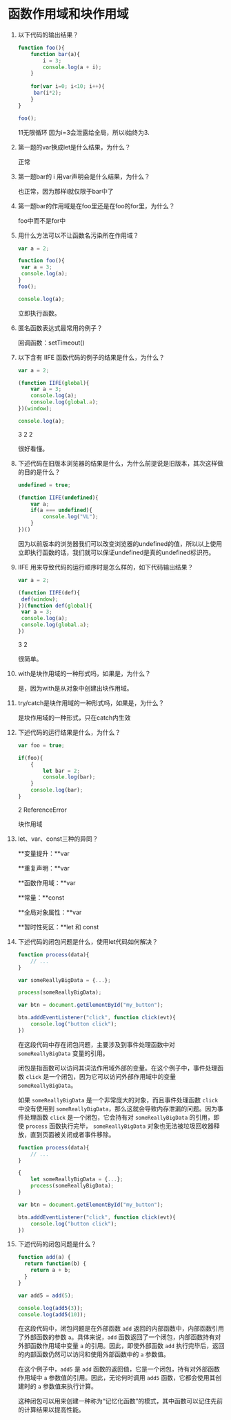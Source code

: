 # 函数作用域和块作用域

1. 以下代码的输出结果？

   ```javascript
   function foo(){
       function bar(a){
           i = 3;
           console.log(a + i);
       }
       
       for(var i=0; i<10; i++){
   		bar(i*2);
       }
   }
   
   foo();
   ```

   11无限循环
   因为i=3会泄露给全局，所以i始终为3.

   

2. 第一题的var换成let是什么结果，为什么？

   正常

   

3. 第一题bar的 i 用var声明会是什么结果，为什么？

   也正常，因为那样i就仅限于bar中了

   

4. 第一题bar的作用域是在foo里还是在foo的for里，为什么？

   foo中而不是for中

   

5. 用什么方法可以不让函数名污染所在作用域？

   ```javascript
   var a = 2;
   
   function foo(){
   	var a = 3;
   	console.log(a);
   }
   foo();
   
   console.log(a);
   ```

   立即执行函数。

   

6. 匿名函数表达式最常用的例子？

   回调函数：setTimeout()

   

7. 以下含有 IIFE 函数代码的例子的结果是什么，为什么？

   ```javascript
   var a = 2;
   
   (function IIFE(global){
       var a = 3;
       console.log(a);
       console.log(global.a);
   })(window);
   
   console.log(a);
   ```

   3 2 2

   很好看懂。

   

8. 下述代码在旧版本浏览器的结果是什么，为什么前提说是旧版本，其次这样做的目的是什么？

   ```javascript
   undefined = true;
   
   (function IIFE(undefined){
       var a;
       if(a === undefined){
           console.log("VL");
       }
   })()
   ```

   因为以前版本的浏览器我们可以改变浏览器的undefined的值，所以以上使用立即执行函数的话，我们就可以保证undefined是真的undefined标识符。

   

9. IIFE 用来导致代码的运行顺序时是怎么样的，如下代码输出结果？

   ```javascript
   var a = 2;
   
   (function IIFE(def){
   	def(window);
   })(function def(global){
   	var a = 3;
   	console.log(a);
   	console.log(global.a);
   })
   ```

   3 2

   很简单。

   

10. with是块作用域的一种形式吗，如果是，为什么？

    是，因为with是从对象中创建出块作用域。

    

11. try/catch是块作用域的一种形式吗，如果是，为什么？

    是块作用域的一种形式，只在catch内生效

    

12. 下述代码的运行结果是什么，为什么？

    ```javascript
    var foo = true;
    
    if(foo){
    	{
    		let bar = 2;
    		console.log(bar);
    	}
    	console.log(bar);
    }
    ```

    2 ReferenceError

    块作用域

    

13. let、var、const三种的异同？

    **变量提升：**var

    **重复声明：**var

    **函数作用域：**var

    **常量：**const

    **全局对象属性：**var

    **暂时性死区：**let 和 const

    

14. 下述代码的闭包问题是什么，使用let代码如何解决？

    ```javascript
    function process(data){
        // ...
    }
    
    var someReallyBigData = {...};
    
    process(someReallyBigData);
    
    var btn = document.getElementById("my_button");
    
    btn.adddEventListener("click", function click(evt){
        console.log("button click");
    })
    ```

    在这段代码中存在闭包问题，主要涉及到事件处理函数中对 `someReallyBigData` 变量的引用。

    闭包是指函数可以访问其词法作用域外部的变量。在这个例子中，事件处理函数 `click` 是一个闭包，因为它可以访问外部作用域中的变量 `someReallyBigData`。

    如果 `someReallyBigData` 是一个非常庞大的对象，而且事件处理函数 `click` 中没有使用到 `someReallyBigData`，那么这就会导致内存泄漏的问题。因为事件处理函数 `click` 是一个闭包，它会持有对 `someReallyBigData` 的引用，即使 `process` 函数执行完毕， `someReallyBigData` 对象也无法被垃圾回收器释放，直到页面被关闭或者事件移除。

    ```javascript
    function process(data){
        // ...
    }
    
    {
    	let someReallyBigData = {...};
    	process(someReallyBigData);
    }
    
    var btn = document.getElementById("my_button");
    
    btn.adddEventListener("click", function click(evt){
        console.log("button click");
    })
    ```

    

15. 下述代码的闭包问题是什么？

    ```javascript
    function add(a) {
      return function(b) {
        return a + b;
      }
    }
    
    var add5 = add(5);
    
    console.log(add5(3));
    console.log(add5(10));
    ```

    在这段代码中，闭包问题是在外部函数 `add` 返回的内部函数中，内部函数引用了外部函数的参数 `a`。具体来说，`add` 函数返回了一个闭包，内部函数持有对外部函数作用域中变量 `a` 的引用。因此，即使外部函数 `add` 执行完毕后，返回的内部函数仍然可以访问和使用外部函数中的 `a` 参数值。

    在这个例子中，`add5` 是 `add` 函数的返回值，它是一个闭包，持有对外部函数作用域中 `a` 参数值的引用。因此，无论何时调用 `add5` 函数，它都会使用其创建时的 `a` 参数值来执行计算。

    这种闭包可以用来创建一种称为“记忆化函数”的模式，其中函数可以记住先前的计算结果以提高性能。

